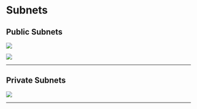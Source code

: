 # Subnets

## Public Subnets
[<img src="https://i.imgur.com/mnHKv5P.png">](https://i.imgur.com/mnHKv5P.png)

[<img src="https://i.imgur.com/QK14yL7.png">](https://i.imgur.com/QK14yL7.png)

---

## Private Subnets
[<img src="https://i.imgur.com/oyQDqjs.png">](https://i.imgur.com/oyQDqjs.png)

---


